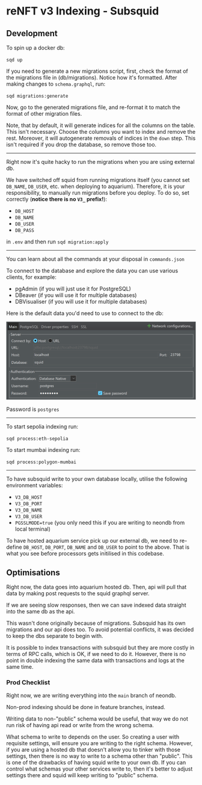 # reNFT v3 Indexing - Subsquid

## Development

To spin up a docker db:

`sqd up`

If you need to generate a new migrations script, first, check the format of the migrations file in (db/migrations). Notice how it's formatted. After making changes to `schema.graphql`, run:

`sqd migrations:generate`

Now, go to the generated migrations file, and re-format it to match the format of other migration files.

Note, that by default, it will generate indices for all the columns on the table. This isn't necessary. Choose the columns you want to index and remove the rest. Moreover, it will autogenerate removals of indices in the `down` step. This isn't required if you drop the database, so remove those too.

---

Right now it's quite hacky to run the migrations when you are using external db.

We have switched off squid from running migrations itself (you cannot set `DB_NAME`, `DB_USER`, etc. when deploying to aquarium). Therefore, it is your responsibility, to manually run migrations before you deploy. To do so, set correctly (**notice there is no `V3_` prefix!**):

- `DB_HOST`
- `DB_NAME`
- `DB_USER`
- `DB_PASS`

in `.env` and then run `sqd migration:apply`

---

You can learn about all the commands at your disposal in `commands.json`

To connect to the database and explore the data you can use various clients, for example:

- pgAdmin (if you will just use it for PostgreSQL)
- DBeaver (if you will use it for multiple databases)
- DBVisualiser (if you will use it for multiple databases)

Here is the default data you'd need to use to connect to the db:

![squid db config](./assets/squid-db.png)

Password is `postgres`

---

To start sepolia indexing run:

`sqd process:eth-sepolia`

To start mumbai indexing run:

`sqd process:polygon-mumbai`

---

To have subsquid write to your own database locally, utilise the following environment variables:

- `V3_DB_HOST`
- `V3_DB_PORT`
- `V3_DB_NAME`
- `V3_DB_USER`
- `PGSSLMODE=true` (you only need this if you are writing to neondb from local terminal)

To have hosted aquarium service pick up our external db, we need to re-define `DB_HOST`, `DB_PORT`, `DB_NAME` and `DB_USER` to point to the above. That is what you see before processors gets initilised in this codebase.

## Optimisations

Right now, the data goes into aquarium hosted db. Then, api will pull that data by making post requests to the squid graphql server.

If we are seeing slow responses, then we can save indexed data straight into the same db as the api.

This wasn't done originally because of migrations. Subsquid has its own migrations and our api does too. To avoid potential conflicts, it was decided to keep the dbs separate to begin with.

It is possible to index transactions with subsquid but they are more costly in terms of RPC calls, which is OK, if we need to do it. However, there is no point in double indexing the same data with transactions and logs at the same time.

### Prod Checklist

Right now, we are writing everything into the `main` branch of neondb.

Non-prod indexing should be done in feature branches, instead.

Writing data to non-"public" schema would be useful, that way we do not run risk of having api read or write from the wrong schema.

What schema to write to depends on the user. So creating a user with requisite settings, will ensure you are writing to the right schema. However, if you are using a hosted db that doesn't allow you to tinker with those settings, then there is no way to write to a schema other than "public". This is one of the drawbacks of having squid write to your own db. If you can control what schemas your other services write to, then it's better to adjust settings there and squid will keep writing to "public" schema.
